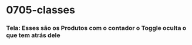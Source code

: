 # 0705-classes

### Tela: Esses são os Produtos com o contador o Toggle oculta o que tem atrás dele

